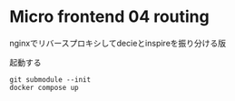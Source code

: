 # Micro frontend 04 routing

nginxでリバースプロキシしてdecieとinspireを振り分ける版

起動する

```terminal
git submodule --init
docker compose up
```
